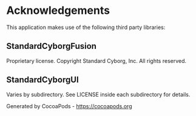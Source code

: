 # Acknowledgements
This application makes use of the following third party libraries:

## StandardCyborgFusion

Proprietary license. Copyright Standard Cyborg, Inc. All rights reserved.


## StandardCyborgUI

Varies by subdirectory. See LICENSE inside each subdirectory for details.


Generated by CocoaPods - https://cocoapods.org
